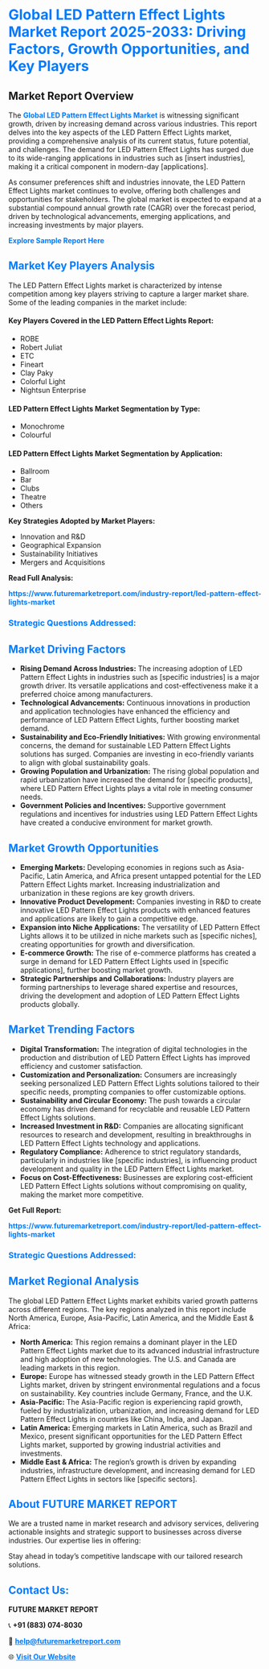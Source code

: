<h1 style="color: #007BFF;">Global LED Pattern Effect Lights Market Report 2025-2033: Driving Factors, Growth Opportunities, and Key Players</h1>

<section id="overview">
<h2>Market Report Overview</h2>
<p>The <a href="https://www.futuremarketreport.com/industry-report/led-pattern-effect-lights-market" style="color: #007BFF; text-decoration: none;"><strong>Global LED Pattern Effect Lights Market</strong></a> is witnessing significant growth, driven by increasing demand across various industries. This report delves into the key aspects of the LED Pattern Effect Lights market, providing a comprehensive analysis of its current status, future potential, and challenges. The demand for LED Pattern Effect Lights has surged due to its wide-ranging applications in industries such as [insert industries], making it a critical component in modern-day [applications].</p>
<p>As consumer preferences shift and industries innovate, the LED Pattern Effect Lights market continues to evolve, offering both challenges and opportunities for stakeholders. The global market is expected to expand at a substantial compound annual growth rate (CAGR) over the forecast period, driven by technological advancements, emerging applications, and increasing investments by major players.</p>
</section>

<section id="overview">
<p><a href="https://www.futuremarketreport.com/request-sample/reportId=75371" style="color: #007BFF; text-decoration: none;"><strong>Explore Sample Report Here</strong></a></p>
</section>

<section id="key-players">
<h2 style="color: #007BFF;">Market Key Players Analysis</h2>
<p>The LED Pattern Effect Lights market is characterized by intense competition among key players striving to capture a larger market share. Some of the leading companies in the market include:</p>
<h4>Key Players Covered in the LED Pattern Effect Lights Report:</h4>
<ul><li>ROBE</li><li>Robert Juliat</li><li>ETC</li><li>Fineart</li><li>Clay Paky</li><li>Colorful Light</li><li>Nightsun Enterprise</li></ul>
<h4>LED Pattern Effect Lights Market Segmentation by Type:</h4>
<ul><li>Monochrome</li><li>Colourful</li></ul>

<h4>LED Pattern Effect Lights Market Segmentation by Application:</h4>
<ul><li>Ballroom</li><li>Bar</li><li>Clubs</li><li>Theatre</li><li>Others</li></ul>
<p><strong>Key Strategies Adopted by Market Players:</strong></p>
<ul>
<li>Innovation and R&D</li>
<li>Geographical Expansion</li>
<li>Sustainability Initiatives</li>
<li>Mergers and Acquisitions</li>
</ul>
</section>

<section>
<p><strong>Read Full Analysis: </strong></p><a href="https://www.futuremarketreport.com/industry-report/led-pattern-effect-lights-market" style="color: #007BFF; text-decoration: none;"><strong>https://www.futuremarketreport.com/industry-report/led-pattern-effect-lights-market</strong></a>
<h3 style="color: #007BFF;">Strategic Questions Addressed:</h3>
</section>

<section id="driving-factors">
<h2 style="color: #007BFF;">Market Driving Factors</h2>
<ul>
<li><strong>Rising Demand Across Industries:</strong> The increasing adoption of LED Pattern Effect Lights in industries such as [specific industries] is a major growth driver. Its versatile applications and cost-effectiveness make it a preferred choice among manufacturers.</li>
<li><strong>Technological Advancements:</strong> Continuous innovations in production and application technologies have enhanced the efficiency and performance of LED Pattern Effect Lights, further boosting market demand.</li>
<li><strong>Sustainability and Eco-Friendly Initiatives:</strong> With growing environmental concerns, the demand for sustainable LED Pattern Effect Lights solutions has surged. Companies are investing in eco-friendly variants to align with global sustainability goals.</li>
<li><strong>Growing Population and Urbanization:</strong> The rising global population and rapid urbanization have increased the demand for [specific products], where LED Pattern Effect Lights plays a vital role in meeting consumer needs.</li>
<li><strong>Government Policies and Incentives:</strong> Supportive government regulations and incentives for industries using LED Pattern Effect Lights have created a conducive environment for market growth.</li>
</ul>
</section>

<section id="growth-opportunities">
<h2 style="color: #007BFF;">Market Growth Opportunities</h2>
<ul>
<li><strong>Emerging Markets:</strong> Developing economies in regions such as Asia-Pacific, Latin America, and Africa present untapped potential for the LED Pattern Effect Lights market. Increasing industrialization and urbanization in these regions are key growth drivers.</li>
<li><strong>Innovative Product Development:</strong> Companies investing in R&D to create innovative LED Pattern Effect Lights products with enhanced features and applications are likely to gain a competitive edge.</li>
<li><strong>Expansion into Niche Applications:</strong> The versatility of LED Pattern Effect Lights allows it to be utilized in niche markets such as [specific niches], creating opportunities for growth and diversification.</li>
<li><strong>E-commerce Growth:</strong> The rise of e-commerce platforms has created a surge in demand for LED Pattern Effect Lights used in [specific applications], further boosting market growth.</li>
<li><strong>Strategic Partnerships and Collaborations:</strong> Industry players are forming partnerships to leverage shared expertise and resources, driving the development and adoption of LED Pattern Effect Lights products globally.</li>
</ul>
</section>

<section id="trending-factors">
<h2 style="color: #007BFF;">Market Trending Factors</h2>
<ul>
<li><strong>Digital Transformation:</strong> The integration of digital technologies in the production and distribution of LED Pattern Effect Lights has improved efficiency and customer satisfaction.</li>
<li><strong>Customization and Personalization:</strong> Consumers are increasingly seeking personalized LED Pattern Effect Lights solutions tailored to their specific needs, prompting companies to offer customizable options.</li>
<li><strong>Sustainability and Circular Economy:</strong> The push towards a circular economy has driven demand for recyclable and reusable LED Pattern Effect Lights solutions.</li>
<li><strong>Increased Investment in R&D:</strong> Companies are allocating significant resources to research and development, resulting in breakthroughs in LED Pattern Effect Lights technology and applications.</li>
<li><strong>Regulatory Compliance:</strong> Adherence to strict regulatory standards, particularly in industries like [specific industries], is influencing product development and quality in the LED Pattern Effect Lights market.</li>
<li><strong>Focus on Cost-Effectiveness:</strong> Businesses are exploring cost-efficient LED Pattern Effect Lights solutions without compromising on quality, making the market more competitive.</li>
</ul>
</section>

<section>
<p><strong>Get Full Report: </strong></p><a href="https://www.futuremarketreport.com/industry-report/led-pattern-effect-lights-market" style="color: #007BFF; text-decoration: none;"><strong>https://www.futuremarketreport.com/industry-report/led-pattern-effect-lights-market</strong></a>
<h3 style="color: #007BFF;">Strategic Questions Addressed:</h3>
</section>


<section id="regional-analysis">
<h2 style="color: #007BFF;">Market Regional Analysis</h2>
<p>The global LED Pattern Effect Lights market exhibits varied growth patterns across different regions. The key regions analyzed in this report include North America, Europe, Asia-Pacific, Latin America, and the Middle East & Africa:</p>
<ul>
<li><strong>North America:</strong> This region remains a dominant player in the LED Pattern Effect Lights market due to its advanced industrial infrastructure and high adoption of new technologies. The U.S. and Canada are leading markets in this region.</li>
<li><strong>Europe:</strong> Europe has witnessed steady growth in the LED Pattern Effect Lights market, driven by stringent environmental regulations and a focus on sustainability. Key countries include Germany, France, and the U.K.</li>
<li><strong>Asia-Pacific:</strong> The Asia-Pacific region is experiencing rapid growth, fueled by industrialization, urbanization, and increasing demand for LED Pattern Effect Lights in countries like China, India, and Japan.</li>
<li><strong>Latin America:</strong> Emerging markets in Latin America, such as Brazil and Mexico, present significant opportunities for the LED Pattern Effect Lights market, supported by growing industrial activities and investments.</li>
<li><strong>Middle East & Africa:</strong> The region’s growth is driven by expanding industries, infrastructure development, and increasing demand for LED Pattern Effect Lights in sectors like [specific sectors].</li>
</ul>
</section>

<footer>
<h2 style="color: #007BFF;">About FUTURE MARKET REPORT</h2>
<p>We are a trusted name in market research and advisory services, delivering actionable insights and strategic support to businesses across diverse industries. Our expertise lies in offering:</p>

<p>Stay ahead in today’s competitive landscape with our tailored research solutions.</p>

<h2 style="color: #007BFF;">Contact Us:</h2>
<p><strong>FUTURE MARKET REPORT</strong></p>
<p>📞 <strong>+91 (883) 074-8030</strong></p>
<p>📧 <strong><a href="mailto:help@futuremarketreport.com" style="color: #007BFF;">help@futuremarketreport.com</a></strong></p>
<p>🌐 <strong><a href="https://www.futuremarketreport.com/" style="color: #007BFF;">Visit Our Website</a></strong></p>
</footer>